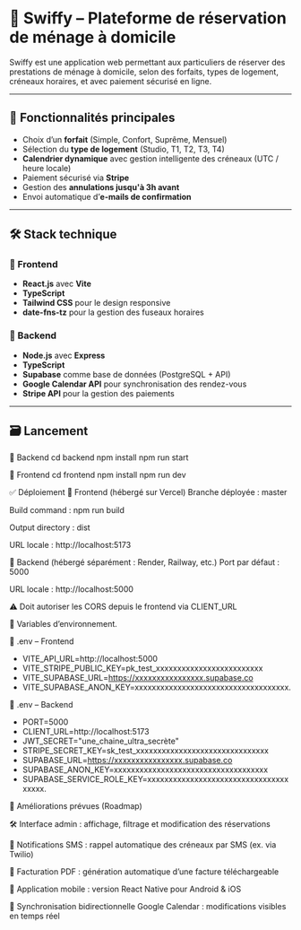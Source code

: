 # 🧼 Swiffy – Plateforme de réservation de ménage à domicile

Swiffy est une application web permettant aux particuliers de réserver des prestations de ménage à domicile, selon des forfaits, types de logement, créneaux horaires, et avec paiement sécurisé en ligne.

---

## 🚀 Fonctionnalités principales

- Choix d’un **forfait** (Simple, Confort, Suprême, Mensuel)
- Sélection du **type de logement** (Studio, T1, T2, T3, T4)
- **Calendrier dynamique** avec gestion intelligente des créneaux (UTC / heure locale)
- Paiement sécurisé via **Stripe**
- Gestion des **annulations jusqu'à 3h avant**
- Envoi automatique d’**e-mails de confirmation**

---

## 🛠️ Stack technique

### 🔹 Frontend

- **React.js** avec **Vite**
- **TypeScript**
- **Tailwind CSS** pour le design responsive
- **date-fns-tz** pour la gestion des fuseaux horaires

### 🔹 Backend

- **Node.js** avec **Express**
- **TypeScript**
- **Supabase** comme base de données (PostgreSQL + API)
- **Google Calendar API** pour synchronisation des rendez-vous
- **Stripe API** pour la gestion des paiements

---

## 🗃️ Lancement 
🔹 Backend
cd backend
npm install
npm run start

🔹 Frontend
cd frontend
npm install
npm run dev


✅ Déploiement
🔹 Frontend (hébergé sur Vercel)
Branche déployée : master

Build command : npm run build

Output directory : dist

URL locale : http://localhost:5173

🔹 Backend (hébergé séparément : Render, Railway, etc.)
Port par défaut : 5000

URL locale : http://localhost:5000

⚠️ Doit autoriser les CORS depuis le frontend via CLIENT_URL

🔐 Variables d’environnement.

🔹 .env – Frontend 

- VITE_API_URL=http://localhost:5000
- VITE_STRIPE_PUBLIC_KEY=pk_test_xxxxxxxxxxxxxxxxxxxxxxxxx
- VITE_SUPABASE_URL=https://xxxxxxxxxxxxxxxx.supabase.co
- VITE_SUPABASE_ANON_KEY=xxxxxxxxxxxxxxxxxxxxxxxxxxxxxxxxxxxx.
 
🔹 .env – Backend 

- PORT=5000
- CLIENT_URL=http://localhost:5173
- JWT_SECRET="une_chaine_ultra_secrète"
- STRIPE_SECRET_KEY=sk_test_xxxxxxxxxxxxxxxxxxxxxxxxxxxxxxx
- SUPABASE_URL=https://xxxxxxxxxxxxxxxx.supabase.co
- SUPABASE_ANON_KEY=xxxxxxxxxxxxxxxxxxxxxxxxxxxxxxxxxxxx
- SUPABASE_SERVICE_ROLE_KEY=xxxxxxxxxxxxxxxxxxxxxxxxxxxxxxxxxxxxxx.

🧪 Améliorations prévues (Roadmap)

🛠️ Interface admin : affichage, filtrage et modification des réservations

📩 Notifications SMS : rappel automatique des créneaux par SMS (ex. via Twilio)

📄 Facturation PDF : génération automatique d’une facture téléchargeable

📱 Application mobile : version React Native pour Android & iOS

🔄 Synchronisation bidirectionnelle Google Calendar : modifications visibles en temps réel
